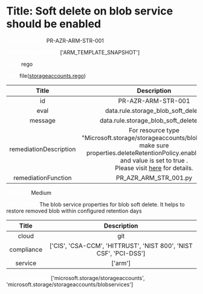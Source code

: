 



# Title: Soft delete on blob service should be enabled


***<font color="white">Master Test Id:</font>*** PR-AZR-ARM-STR-001

***<font color="white">Master Snapshot Id:</font>*** ['ARM_TEMPLATE_SNAPSHOT']

***<font color="white">type:</font>*** rego

***<font color="white">rule:</font>*** file([storageaccounts.rego])  
  
  
  
  

|Title|Description|
| :---: | :---: |
|id|PR-AZR-ARM-STR-001|
|eval|data.rule.storage_blob_soft_delete|
|message|data.rule.storage_blob_soft_delete_err|
|remediationDescription|For resource type "Microsoft.storage/storageaccounts/blobservices" make sure properties.deleteRetentionPolicy.enabled exists and value is set to true .<br>Please visit <a href='https://docs.microsoft.com/en-us/azure/templates/microsoft.storage/storageaccounts/blobservices' target='_blank'>here</a> for details.|
|remediationFunction|PR_AZR_ARM_STR_001.py|


***<font color="white">Severity:</font>*** Medium

***<font color="white">Description:</font>*** The blob service properties for blob soft delete. It helps to restore removed blob within configured retention days  
  
  

|Title|Description|
| :---: | :---: |
|cloud|git|
|compliance|['CIS', 'CSA-CCM', 'HITTRUST', 'NIST 800', 'NIST CSF', 'PCI-DSS']|
|service|['arm']|


***<font color="white">Resource Types:</font>*** ['microsoft.storage/storageaccounts', 'microsoft.storage/storageaccounts/blobservices']


[storageaccounts.rego]: https://github.com/prancer-io/prancer-compliance-test/tree/master/azure/iac/storageaccounts.rego
